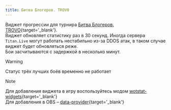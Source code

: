 ```yaml
---
title: Битва Блогеров. TROVO
---
```


Виджет прогрессии для турнира [Битва Блогеров. TROVO](https://titan.live/ru/tournaments/bitva-blogerov){target='_blank'}.  
Виджет обновляет статистику раз в 30 секунд. Иногда сервера `Titan.Live` могут работать нестабильно из-за DDOS атак, в таком случае виджет будет обновляться реже.  
Бои засчитываются с задержкой в несколько минут.

> [!WARNING]
> Статус трёх лучших боёв временно не работает


> [!NOTE]
> Для добавления виджета в игру воспользуйтесь модом [wotstat-widgets](https://github.com/WOT-STAT/wotstat-widgets){target='_blank'}  
> Для добавления в OBS – [data-provider](https://github.com/WOT-STAT/data-provider){target='_blank'} 
